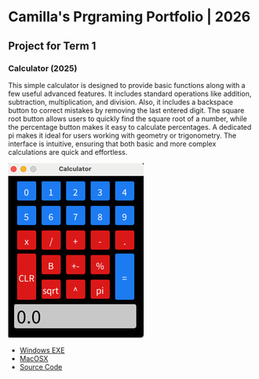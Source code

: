# Camilla's Prgraming Portfolio | 2026

## Project for Term 1

### Calculator (2025)

This simple calculator is designed to provide basic functions along with a few useful advanced features. It includes standard operations like addition, subtraction, multiplication, and division. Also, it includes a backspace button to correct mistakes by removing the last entered digit. The square root button allows users to quickly find the square root of a number, while the percentage button makes it easy to calculate percentages. A dedicated pi makes it ideal for users working with geometry or trigonometry. The interface is intuitive, ensuring that both basic and more complex calculations are quick and effortless.


![Running Calculator](https://github.com/9660550-oss/portfolio/blob/main/images/calculator.png?raw=true)

* [Windows EXE](https://github.com/9660550-oss/portfolio/blob/main/src/Calculator/windows-amd64.zip)
* [MacOSX](https://github.com/9660550-oss/portfolio/blob/main/src/Calculator/macos-x86_64.zip)
* [Source Code]()
